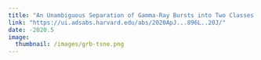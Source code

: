```yaml
---
title: "An Unambiguous Separation of Gamma-Ray Bursts into Two Classes from Prompt Emission Alone"
link: "https://ui.adsabs.harvard.edu/abs/2020ApJ...896L..20J/"
date: -2020.5
image: 
  thumbnail: /images/grb-tsne.png
---
```


